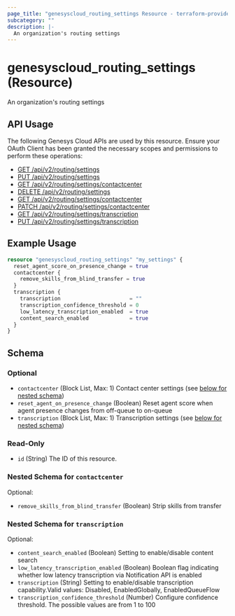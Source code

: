 ```yaml
---
page_title: "genesyscloud_routing_settings Resource - terraform-provider-genesyscloud"
subcategory: ""
description: |-
  An organization's routing settings
---
```

# genesyscloud_routing_settings (Resource)

An organization's routing settings

## API Usage
The following Genesys Cloud APIs are used by this resource. Ensure your OAuth Client has been granted the necessary scopes and permissions to perform these operations:

* [GET /api/v2/routing/settings](https://developer.genesys.cloud/routing/routing/#get-api-v2-routing-settings)
* [PUT /api/v2/routing/settings](https://developer.genesys.cloud/routing/routing/#put-api-v2-routing-settings)
* [GET /api/v2/routing/settings/contactcenter](https://developer.genesys.cloud/routing/routing/#get-api-v2-routing-settings-contactcenter)
* [DELETE /api/v2/routing/settings](https://developer.genesys.cloud/routing/routing/#delete-api-v2-routing-settings)
* [GET /api/v2/routing/settings/contactcenter](https://developer.genesys.cloud/routing/routing/#get-api-v2-routing-settings-contactcenter)
* [PATCH /api/v2/routing/settings/contactcenter](https://developer.genesys.cloud/routing/routing/#patch-api-v2-routing-settings-contactcenter)
* [GET /api/v2/routing/settings/transcription](https://developer.genesys.cloud/routing/routing/#get-api-v2-routing-settings-transcription)
* [PUT /api/v2/routing/settings/transcription](https://developer.genesys.cloud/routing/routing/#put-api-v2-routing-settings-transcription)

## Example Usage

```terraform
resource "genesyscloud_routing_settings" "my_settings" {
  reset_agent_score_on_presence_change = true
  contactcenter {
    remove_skills_from_blind_transfer = true
  }
  transcription {
    transcription                      = ""
    transcription_confidence_threshold = 0
    low_latency_transcription_enabled  = true
    content_search_enabled             = true
  }
}
```

<!-- schema generated by tfplugindocs -->
## Schema

### Optional

- `contactcenter` (Block List, Max: 1) Contact center settings (see [below for nested schema](#nestedblock--contactcenter))
- `reset_agent_on_presence_change` (Boolean) Reset agent score when agent presence changes from off-queue to on-queue
- `transcription` (Block List, Max: 1) Transcription settings (see [below for nested schema](#nestedblock--transcription))

### Read-Only

- `id` (String) The ID of this resource.

<a id="nestedblock--contactcenter"></a>
### Nested Schema for `contactcenter`

Optional:

- `remove_skills_from_blind_transfer` (Boolean) Strip skills from transfer


<a id="nestedblock--transcription"></a>
### Nested Schema for `transcription`

Optional:

- `content_search_enabled` (Boolean) Setting to enable/disable content search
- `low_latency_transcription_enabled` (Boolean) Boolean flag indicating whether low latency transcription via Notification API is enabled
- `transcription` (String) Setting to enable/disable transcription capability.Valid values: Disabled, EnabledGlobally, EnabledQueueFlow
- `transcription_confidence_threshold` (Number) Configure confidence threshold. The possible values are from 1 to 100

